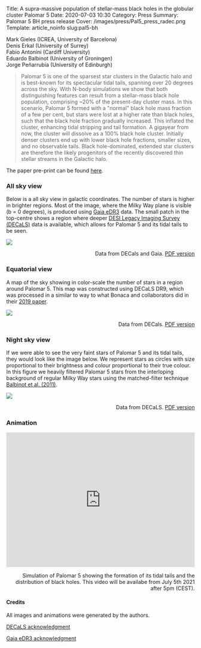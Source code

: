 Title: A supra-massive population of stellar-mass black holes in the globular cluster Palomar 5
Date: 2020-07-03 10:30
Category: Press
Summary: Palomar 5 BH press release
Cover: /images/press/Pal5_press_radec.png
Template: article_noinfo
slug:pal5-bh

Mark Gieles (ICREA, University of Barcelona) <br />
Denis Erkal (University of Surrey) <br />
Fabio Antonini (Cardiff University) <br />
Eduardo Balbinot (University of Groningen) <br />
Jorge Peñarrubia (University of Edinburgh)

> Palomar 5 is one of the sparsest star clusters in the Galactic halo and is
> best-known for its spectacular tidal tails, spanning over 20 degrees across the
> sky. With N-body simulations we show that both distinguishing features can
> result from a stellar-mass black hole population, comprising ~20% of the
> present-day cluster mass. In this scenario, Palomar 5 formed with a "normal"
> black hole mass fraction of a few per cent, but stars were lost at a higher
> rate than black holes, such that the black hole fraction gradually increased.
> This inflated the cluster, enhancing tidal stripping and tail formation. A
> gigayear from now, the cluster will dissolve as a 100% black hole cluster.
> Initially denser clusters end up with lower black hole fractions, smaller
> sizes, and no observable tails. Black hole-dominated, extended star clusters
> are therefore the likely progenitors of the recently discovered thin stellar
> streams in the Galactic halo.

The paper pre-print can be found [here](https://arxiv.org/abs/2102.11348).

### All sky view

Below is a all sky view in galactic coordinates. The number of stars is higher
in brighter regions. Most of the image, where the Milky Way plane is visible (b
= 0 degrees), is produced using [Gaia
eDR3](https://sci.esa.int/web/gaia/-/28820-summary) data. The small patch in
the top-centre shows a region where deeper [DESI Legacy Imaging Survey
(DECaLS)](https://www.legacysurvey.org/dr9/description/) data is available,
which allows for Palomar 5 and its tidal tails to be seen.


<div class="figure" style="width: auto">
<a href="/images/press/Pal5_press_allsky.png">
    <img src="/images/press/thumbnails/800x_/Pal5_press_allsky.png" />
</a>
<p class="figcaption" align='right'>
Data from DECals and Gaia. <a href=/static/images/press/Pal5_press_allsky.pdf'>PDF version</a>
</p>
</div>


### Equatorial view

A map of the sky showing in color-scale the number of stars in a region around
Palomar 5. This map was constructed using DECaLS DR9, which was processed
in a similar to way to what Bonaca and collaborators did in their [2019
paper](https://ui.adsabs.harvard.edu/abs/2020ApJ...889...70B/abstract).

<div class="figure" style="width: auto">
<a href="/images/press/Pal5_press_radec.png">
    <img src="/images/press/thumbnails/800x_/Pal5_press_radec.png" />
</a>
<p class="figcaption" align='right'>
Data from DECals. <a href=/static/images/press/Pal5_press_radec.pdf'>PDF version</a>
</p>
</div>



### Night sky view

If we were able to see the very faint stars of Palomar 5 and its tidal tails,
they would look like the image below. We represent stars as circles with size
proportional to their brightness and colour proportional to their true colour.
In this figure we heavily filtered
Palomar 5 stars from the interloping background of regular Milky Way stars
using the matched-filter technique [Balbinot et al.
(2011)](https://ui.adsabs.harvard.edu/abs/2011MNRAS.416..393B/abstract). 


<div class="figure" style="width: auto">
<a href="/images/press/Pal5_press_nightview.png">
    <img src="/images/press/thumbnails/800x_/Pal5_press_nightview.png" />
</a>
<p class="figcaption" align='right'>
Data from DECaLS. <a href=/static/images/press/Pal5_press_nightview.pdf'>PDF version</a>
</p>
</div>

### Animation

<div class="figure" style="width: 100%">
<center>
<iframe align='center' width="100%" height=360px src="https://www.youtube.com/embed/OiF2SYa4jWw" title="YouTube video player" frameborder="0" allow="accelerometer; autoplay; clipboard-write; encrypted-media; gyroscope; picture-in-picture" allowfullscreen></iframe>
</center>
<p class="figcaption" align='right'>
Simulation of Palomar 5 showing the formation of its tidal tails and the distribution of black holes. This video will be availabe from July 5th 2021 after 5pm (CEST).
</p>
</div>


#### Credits

All images and animations were generated by the authors.
 
[DECaLS acknowledgment](https://www.legacysurvey.org/acknowledgment/)

[Gaia eDR3 acknowledgment](https://gea.esac.esa.int/archive/documentation/GEDR3/Miscellaneous/sec_acknowl/)

